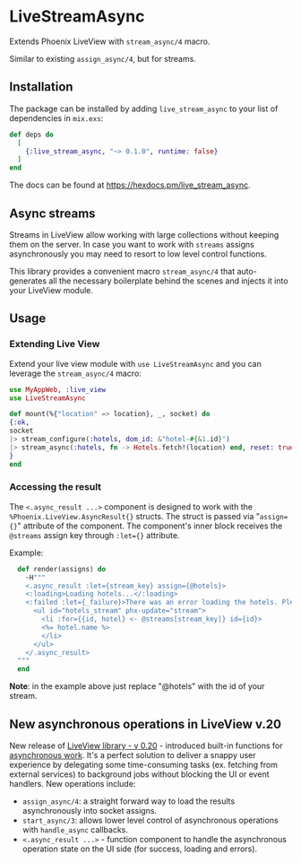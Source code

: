 # LiveStreamAsync

Extends Phoenix LiveView with `stream_async/4` macro.

Similar to existing `assign_async/4`, but for streams.


## Installation

The package can be installed by adding `live_stream_async` to your list of dependencies in `mix.exs`:

```elixir
def deps do
  [
    {:live_stream_async, "~> 0.1.0", runtime: false}
  ]
end
```

The docs can be found at <https://hexdocs.pm/live_stream_async>.

## Async streams

Streams in LiveView allow working with large collections without keeping them on the server. In case you want to work with `streams` assigns asynchronously you may need to resort to low level control functions.

This library provides a convenient macro `stream_async/4` that auto-generates all the necessary boilerplate behind the scenes and injects it into your LiveView module.

## Usage

### Extending Live View

Extend your live view module with `use LiveStreamAsync` and you can leverage the `stream_async/4` macro:

```elixir
use MyAppWeb, :live_view
use LiveStreamAsync

def mount(%{"location" => location}, _, socket) do
{:ok,
socket
|> stream_configure(:hotels, dom_id: &"hotel-#{&1.id}")
|> stream_async(:hotels, fn -> Hotels.fetch!(location) end, reset: true)
}
end
```

### Accessing the result

The `<.async_result ...>` component is designed to work with the `%Phoenix.LiveView.AsyncResult{}` structs. The struct is passed via "`assign={}`" attribute of the component. The component's inner block receives the `@streams` assign key through `:let={}` attribute.

Example:

```elixir
  def render(assigns) do
    ~H"""
    <.async_result :let={stream_key} assign={@hotels}>
    <:loading>Loading hotels...</:loading>
    <:failed :let={_failure}>There was an error loading the hotels. Please try again later.</:failed>
      <ul id="hotels_stream" phx-update="stream">
        <li :for={{id, hotel} <- @streams[stream_key]} id={id}>
        <%= hotel.name %>
        </li>
      </ul>
    </.async_result>
  """
  end
```

**Note**: in the example above just replace "@hotels" with the id of your stream.

## New asynchronous operations in LiveView v.20

New release of [LiveView library - v 0.20](https://hexdocs.pm/phoenix_live_view/Phoenix.LiveView.html) - introduced built-in functions for [asynchronous work](https://hexdocs.pm/phoenix_live_view/0.20.14/Phoenix.LiveView.html#module-async-operations). It's a perfect solution to deliver a snappy user experience by delegating some time-consuming tasks (ex. fetching from external services) to background jobs without blocking the UI or event handlers. New operations include:

- `assign_async/4`: a straight forward way to load the results asynchronously into socket assigns.
- `start_async/3`: allows lower level control of asynchronous operations with `handle_async` callbacks.
- `<.async_result ...>` - function component to handle the asynchronous operation state on the UI side (for success, loading and errors).
